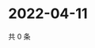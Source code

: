 # 2022-04-11

共 0 条

<!-- BEGIN WEIBO -->
<!-- 最后更新时间 Mon Apr 11 2022 11:06:29 GMT+0800 (China Standard Time) -->

<!-- END WEIBO -->
